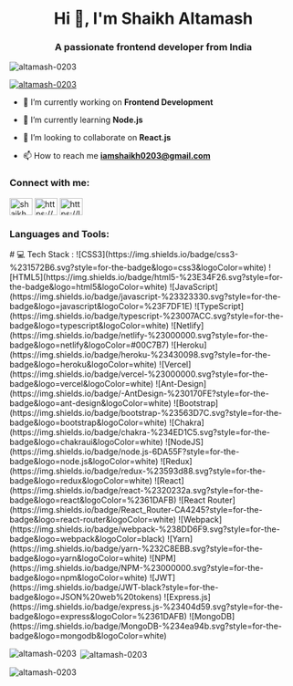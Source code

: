 <h1 align="center">Hi 👋, I'm Shaikh Altamash</h1>
<h3 align="center">A passionate frontend developer from India</h3>

<p align="left"> <img src="https://komarev.com/ghpvc/?username=altamash-0203&label=Profile%20views&color=0e75b6&style=flat" alt="altamash-0203" /> </p>

<p align="left"> <a href="https://github.com/ryo-ma/github-profile-trophy"><img src="https://github-profile-trophy.vercel.app/?username=altamash-0203" alt="altamash-0203" /></a> </p>

- 🔭 I’m currently working on **Frontend Development**

- 🌱 I’m currently learning **Node.js**

- 👯 I’m looking to collaborate on **React.js**

- 📫 How to reach me **iamshaikh0203@gmail.com**

<h3 align="left">Connect with me:</h3>
<p align="left">
<a href="https://twitter.com/shaikh_0203" target="blank"><img align="center" src="https://raw.githubusercontent.com/rahuldkjain/github-profile-readme-generator/master/src/images/icons/Social/twitter.svg" alt="shaikh_0203" height="30" width="40" /></a>
<a href="https://linkedin.com/in/https://www.linkedin.com/in/shaikh-altamash-200779287/" target="blank"><img align="center" src="https://raw.githubusercontent.com/rahuldkjain/github-profile-readme-generator/master/src/images/icons/Social/linked-in-alt.svg" alt="https://www.linkedin.com/in/shaikh-altamash-200779287/" height="30" width="40" /></a>
<a href="https://www.leetcode.com/https://leetcode.com/u/lrzqwgixx3/" target="blank"><img align="center" src="https://raw.githubusercontent.com/rahuldkjain/github-profile-readme-generator/master/src/images/icons/Social/leet-code.svg" alt="https://leetcode.com/u/lrzqwgixx3/" height="30" width="40" /></a>
</p>

<h3 align="left">Languages and Tools:</h3>
# 💻 Tech Stack :
![CSS3](https://img.shields.io/badge/css3-%231572B6.svg?style=for-the-badge&logo=css3&logoColor=white) ![HTML5](https://img.shields.io/badge/html5-%23E34F26.svg?style=for-the-badge&logo=html5&logoColor=white) ![JavaScript](https://img.shields.io/badge/javascript-%23323330.svg?style=for-the-badge&logo=javascript&logoColor=%23F7DF1E) ![TypeScript](https://img.shields.io/badge/typescript-%23007ACC.svg?style=for-the-badge&logo=typescript&logoColor=white) ![Netlify](https://img.shields.io/badge/netlify-%23000000.svg?style=for-the-badge&logo=netlify&logoColor=#00C7B7) ![Heroku](https://img.shields.io/badge/heroku-%23430098.svg?style=for-the-badge&logo=heroku&logoColor=white) ![Vercel](https://img.shields.io/badge/vercel-%23000000.svg?style=for-the-badge&logo=vercel&logoColor=white) ![Ant-Design](https://img.shields.io/badge/-AntDesign-%230170FE?style=for-the-badge&logo=ant-design&logoColor=white) ![Bootstrap](https://img.shields.io/badge/bootstrap-%23563D7C.svg?style=for-the-badge&logo=bootstrap&logoColor=white) ![Chakra](https://img.shields.io/badge/chakra-%234ED1C5.svg?style=for-the-badge&logo=chakraui&logoColor=white) ![NodeJS](https://img.shields.io/badge/node.js-6DA55F?style=for-the-badge&logo=node.js&logoColor=white) ![Redux](https://img.shields.io/badge/redux-%23593d88.svg?style=for-the-badge&logo=redux&logoColor=white) ![React](https://img.shields.io/badge/react-%2320232a.svg?style=for-the-badge&logo=react&logoColor=%2361DAFB) ![React Router](https://img.shields.io/badge/React_Router-CA4245?style=for-the-badge&logo=react-router&logoColor=white) ![Webpack](https://img.shields.io/badge/webpack-%238DD6F9.svg?style=for-the-badge&logo=webpack&logoColor=black) ![Yarn](https://img.shields.io/badge/yarn-%232C8EBB.svg?style=for-the-badge&logo=yarn&logoColor=white) ![NPM](https://img.shields.io/badge/NPM-%23000000.svg?style=for-the-badge&logo=npm&logoColor=white) ![JWT](https://img.shields.io/badge/JWT-black?style=for-the-badge&logo=JSON%20web%20tokens) ![Express.js](https://img.shields.io/badge/express.js-%23404d59.svg?style=for-the-badge&logo=express&logoColor=%2361DAFB) ![MongoDB](https://img.shields.io/badge/MongoDB-%234ea94b.svg?style=for-the-badge&logo=mongodb&logoColor=white)


<p><img align="left" src="https://github-readme-stats.vercel.app/api/top-langs?username=altamash-0203&show_icons=true&locale=en&layout=compact" alt="altamash-0203" /></p>

<p>&nbsp;<img align="center" src="https://github-readme-stats.vercel.app/api?username=altamash-0203&show_icons=true&locale=en" alt="altamash-0203" /></p>

<p><img align="center" src="https://github-readme-streak-stats.herokuapp.com/?user=altamash-0203&" alt="altamash-0203" /></p>
